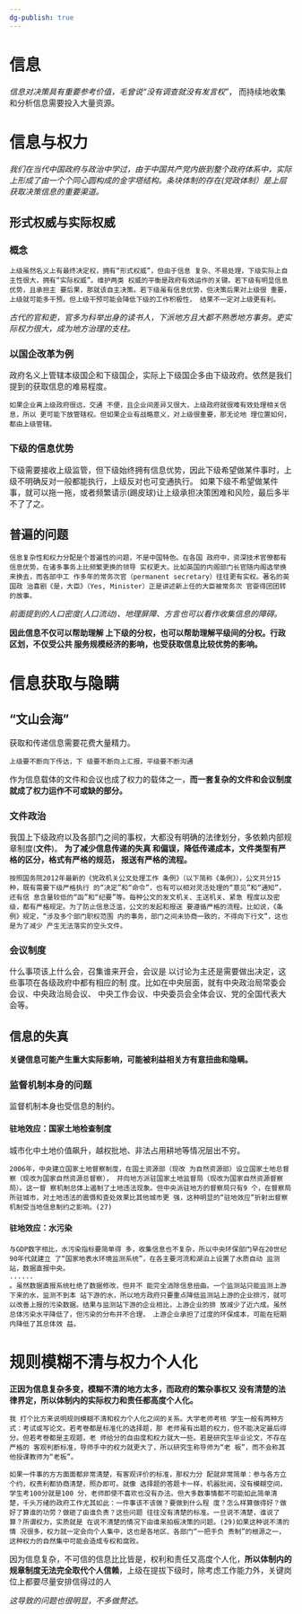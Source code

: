 ```yaml
---
dg-publish: true
---
```

# 信息
*信息对决策具有重要参考价值，毛曾说“没有调查就没有发言权”*，
而持续地收集和分析信息需要投入大量资源。
# 信息与权力
*我们在当代中国政府与政治中学过，由于中国共产党内嵌到整个政府体系中，实际上形成了由一个个同心圆构成的金字塔结构。条块体制的存在(党政体制）是上层获取决策信息的重要渠道。*
## 形式权威与实际权威
### 概念
```
上级虽然名义上有最终决定权，拥有“形式权威”，但由于信息 复杂、不易处理，下级实际上自主性很大，拥有“实际权威”。维护两类 权威的平衡是政府有效运作的关键。若下级有明显信息优势，且承担主 要后果，那就该自主决策。若下级虽有信息优势，但决策后果对上级很 重要，上级就可能多干预。但上级干预可能会降低下级的工作积极性， 结果不一定对上级更有利。
```
*古代的官和吏，官多为科举出身的读书人，下派地方且大都不熟悉地方事务。吏实际权力很大，成为地方治理的支柱。*
### 以国企改革为例
政府名义上管辖本级国企和下级国企，实际上下级国企多由下级政府。依然是我们提到的获取信息的难易程度。
```
如果企业离上级政府很远，交通 不便，且企业间差异又很大，上级政府就很难有效处理相关信息，所以 更可能下放管辖权。但如果企业有战略意义，对上级很重要，那无论地 理位置如何，都由上级管辖。
```
### 下级的信息优势
下级需要接收上级监管，但下级始终拥有信息优势，因此下级希望做某件事时，上级不明确反对一般都能执行，上级反对也可变通执行。
如果下级不希望做某件事，就可以拖一拖，或者频繁请示(踢皮球)让上级承担决策困难和风险，最后多半不了了之。

## 普遍的问题
```
信息复杂性和权力分配是个普遍性的问题，不是中国特色。在各国 政府中，资深技术官僚都有信息优势，在诸多事务上比频繁更换的领导 实权更大。比如英国的内阁部门长官随内阁选举换来换去，而各部中工 作多年的常务次官（permanent secretary）往往更有实权。著名的英国政 治喜剧《是，大臣》（Yes, Minister）正是讲述新上任的大臣被常务次 官耍得团团转的故事。
```
*前面提到的人口密度(人口流动)、地理屏障、方言也可以看作收集信息的障碍。*

**因此信息不仅可以帮助理解 上下级的分权，也可以帮助理解平级间的分权。行政区划，不仅受公共 服务规模经济的影响，也受获取信息比较优势的影响。**

# 信息获取与隐瞒
## “文山会海”
获取和传递信息需要花费大量精力。
```
上级要不断向下传达，下 级要不断向上汇报，平级要不断沟通
```
作为信息载体的文件和会议也成了权力的载体之一，**而一套复杂的文件和会议制度就成了权力运作不可或缺的部分。**
### 文件政治
我国上下级政府以及各部门之间的事权，大都没有明确的法律划分，多依赖内部规章制度(**文件**)。
**为了减少信息传递的失真 和偏误，降低传递成本，文件类型有严格的区分，格式有严格的规范， 报送有严格的流程。**
```
按照国务院2012年最新的《党政机关公文处理工作 条例》（以下简称《条例》），公文共分15种，既有需要下级严格执行 的“决定”和“命令”，也有可以相对灵活处理的“意见”和“通知”，还有信 息含量较低的“函”和“纪要”等。每种公文的发文机关、主送机关、紧急 程度以及密级，都有严格规定。为了防止信息泛滥，公文的发起和报送 要遵循严格的流程。比如说，《条例》规定，“涉及多个部门职权范围 内的事务，部门之间未协商一致的，不得向下行文”，这也是为了减少 产生无法落实的空头文件。
```
### 会议制度
什么事项该上什么会，召集谁来开会，会议是 以讨论为主还是需要做出决定，这些事项在各级政府中都有相应的制 度。比如在中央层面，就有中央政治局常委会会议、中央政治局会议、 中央工作会议、中央委员会全体会议、党的全国代表大会等。 
## 信息的失真
**关键信息可能产生重大实际影响，可能被利益相关方有意扭曲和隐瞒。**
### 监督机制本身的问题
监督机制本身也受信息的制约。
#### 驻地效应：国家土地检查制度
城市化中土地价值飙升，越权批地、非法占用耕地等情况层出不穷。
```
2006年，中央建立国家土地督察制度，在国土资源部（现改 为自然资源部）设立国家土地总督察（现改为国家自然资源总督察）， 并向地方派驻国家土地监督局（现改为国家自然资源督察局）。这一督 察机制总体上遏制了土地违法现象。但中央派驻地方的督察局只有9 个，在督察局所驻城市，对土地违法的震慑和查处效果比其他城市更 强，这种明显的“驻地效应”折射出督察机制受当地信息制约之影响。(27)
```
#### 驻地效应：水污染
```
与GDP数字相比，水污染指标要简单得 多，收集信息也不复杂，所以中央环保部门早在20世纪90年代就建立 了“国家地表水环境监测系统”，在各主要河流和湖泊上设置了水质自动 监测站，数据直报中央。
......
。虽然数据直报系统杜绝了数据修改，但并不 能完全消除信息扭曲。一个监测站只能监测上游下来的水，监测不到本 站下游的水，所以地方政府只要重点降低监测站上游的企业排污，就可 以改善上报的污染数据。结果与监测站下游的企业相比，上游企业的排 放减少了近六成。虽然总体污染水平降低了，但污染的分布并不合理， 上游企业承担了过度的环保成本，可能在短期内降低了其总体效 益。
```
# 规则模糊不清与权力个人化
**正因为信息复杂多变，模糊不清的地方太多，而政府的繁杂事权又 没有清楚的法律界定，所以体制内的实际权力和责任都高度个人化。**
```
我 打个比方来说明规则模糊不清和权力个人化之间的关系。大学老师考核 学生一般有两种方式：考试或写论文。若考卷都是标准化的选择题，那 老师虽有出题的权力，但不能决定最后得分。但若考卷都是主观题，老 师给分的自由度和权力就大一些。若是研究生毕业论文，不存在严格的 客观判断标准，导师手中的权力就更大了，所以研究生称导师为“老 板”，而不会称其他授课教师为“老板”。

如果一件事的方方面面都非常清楚，有客观评价的标准，那权力分 配就非常简单：参与各方立个约，权责利都协商清楚，照办即可。就像 选择题的答题卡一样，机器批阅，没有模糊空间，学生考100分就是100 分，老师即使不喜欢也没有办法。但大多数事情都不可能如此简单清 楚，千头万绪的政府工作尤其如此：一件事该不该做？要做到什么程 度？怎么样算做得好？做好了算谁的功劳？做砸了由谁负责？这些问题 往往没有清楚的标准。一旦说不清楚，谁说了算？所谓权力，实质就是 在说不清楚的情况下由谁来拍板决策的问题。(29)如果这种说不清的情 况很多，权力就一定会向个人集中，这也是各地区、各部门“一把手负 责制”的根源之一，这种权力的自然集中可能会造成专权和腐败。
```
因为信息复杂，不可信的信息比比皆是，权利和责任又高度个人化，**所以体制内的规章制度无法完全取代个人信赖**，上级在提拔下级时，除考虑工作能力外，关键岗位上都要尽量安排信得过的人

*这导致的问题也很明显，不多做赘述。*

